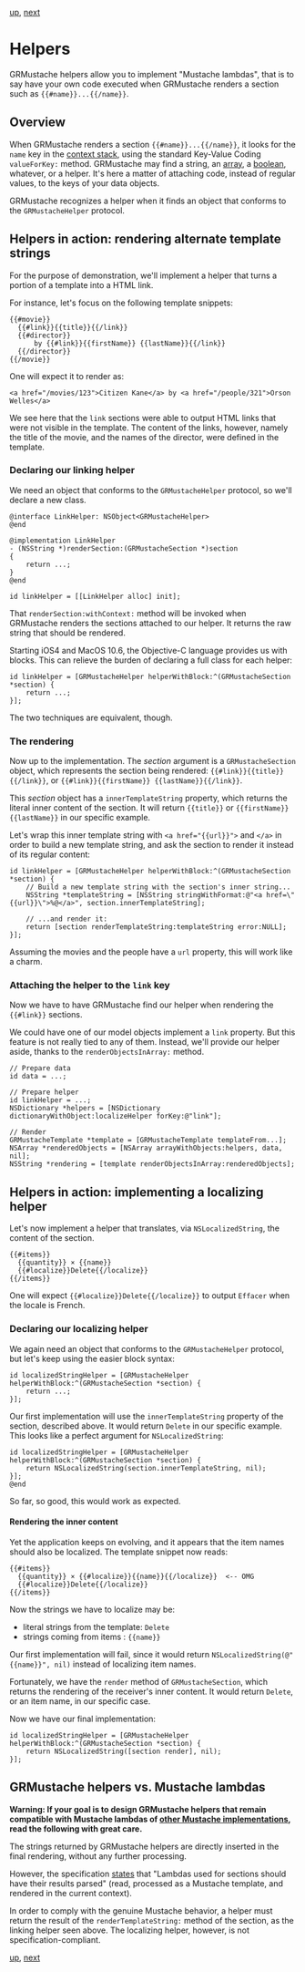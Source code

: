 [up](../../../../GRMustache), [next](filters.md)

Helpers
=======

GRMustache helpers allow you to implement "Mustache lambdas", that is to say have your own code executed when GRMustache renders a section such as `{{#name}}...{{/name}}`.

## Overview

When GRMustache renders a section `{{#name}}...{{/name}}`, it looks for the `name` key in the [context stack](runtime/context_stack.md), using the standard Key-Value Coding `valueForKey:` method. GRMustache may find a string, an [array](runtime/loops.md), a [boolean](runtime/booleans.md), whatever, or a helper. It's here a matter of attaching code, instead of regular values, to the keys of your data objects.

GRMustache recognizes a helper when it finds an object that conforms to the `GRMustacheHelper` protocol.


## Helpers in action: rendering alternate template strings

For the purpose of demonstration, we'll implement a helper that turns a portion of a template into a HTML link.

For instance, let's focus on the following template snippets:
    
    {{#movie}}
      {{#link}}{{title}}{{/link}}
      {{#director}}
          by {{#link}}{{firstName}} {{lastName}}{{/link}}
      {{/director}}
    {{/movie}}

One will expect it to render as:

    <a href="/movies/123">Citizen Kane</a> by <a href="/people/321">Orson Welles</a>

We see here that the `link` sections were able to output HTML links that were not visible in the template. The content of the links, however, namely the title of the movie, and the names of the director, were defined in the template.

### Declaring our linking helper

We need an object that conforms to the `GRMustacheHelper` protocol, so we'll declare a new class.

```objc
@interface LinkHelper: NSObject<GRMustacheHelper>
@end

@implementation LinkHelper
- (NSString *)renderSection:(GRMustacheSection *)section
{
    return ...;
}
@end

id linkHelper = [[LinkHelper alloc] init];
```

That `renderSection:withContext:` method will be invoked when GRMustache renders the sections attached to our helper. It returns the raw string that should be rendered.

Starting iOS4 and MacOS 10.6, the Objective-C language provides us with blocks. This can relieve the burden of declaring a full class for each helper:

```objc
id linkHelper = [GRMustacheHelper helperWithBlock:^(GRMustacheSection *section) {
    return ...;
}];
```

The two techniques are equivalent, though.

### The rendering

Now up to the implementation. The _section_ argument is a `GRMustacheSection` object, which represents the section being rendered: `{{#link}}{{title}}{{/link}}`, or `{{#link}}{{firstName}} {{lastName}}{{/link}}`.

This _section_ object has a `innerTemplateString` property, which returns the literal inner content of the section. It will return `{{title}}` or `{{firstName}} {{lastName}}` in our specific example.

Let's wrap this inner template string with `<a href="{{url}}">` and `</a>` in order to build a new template string, and ask the section to render it instead of its regular content:

```objc
id linkHelper = [GRMustacheHelper helperWithBlock:^(GRMustacheSection *section) {
    // Build a new template string with the section's inner string...
    NSString *templateString = [NSString stringWithFormat:@"<a href=\"{{url}}\">%@</a>", section.innerTemplateString];
    
    // ...and render it:
    return [section renderTemplateString:templateString error:NULL];
}];
```

Assuming the movies and the people have a `url` property, this will work like a charm.

### Attaching the helper to the `link` key

Now we have to have GRMustache find our helper when rendering the `{{#link}}` sections.

We could have one of our model objects implement a `link` property. But this feature is not really tied to any of them. Instead, we'll provide our helper aside, thanks to the `renderObjectsInArray:` method.

```objc
// Prepare data
id data = ...;

// Prepare helper
id linkHelper = ...;
NSDictionary *helpers = [NSDictionary dictionaryWithObject:localizeHelper forKey:@"link"];

// Render
GRMustacheTemplate *template = [GRMustacheTemplate templateFrom...];
NSArray *renderedObjects = [NSArray arrayWithObjects:helpers, data, nil];
NSString *rendering = [template renderObjectsInArray:renderedObjects];
```


## Helpers in action: implementing a localizing helper

Let's now implement a helper that translates, via `NSLocalizedString`, the content of the section.

    {{#items}}
      {{quantity}} × {{name}}
      {{#localize}}Delete{{/localize}}
    {{/items}}

One will expect `{{#localize}}Delete{{/localize}}` to output `Effacer` when the locale is French.

### Declaring our localizing helper

We again need an object that conforms to the `GRMustacheHelper` protocol, but let's keep using the easier block syntax:

```objc
id localizedStringHelper = [GRMustacheHelper helperWithBlock:^(GRMustacheSection *section) {
    return ...;
}];
```

Our first implementation will use the `innerTemplateString` property of the section, described above. It would return `Delete` in our specific example. This looks like a perfect argument for `NSLocalizedString`:

```objc
id localizedStringHelper = [GRMustacheHelper helperWithBlock:^(GRMustacheSection *section) {
    return NSLocalizedString(section.innerTemplateString, nil);
}];
@end
```

So far, so good, this would work as expected.

#### Rendering the inner content

Yet the application keeps on evolving, and it appears that the item names should also be localized. The template snippet now reads:

    {{#items}}
      {{quantity}} × {{#localize}}{{name}}{{/localize}}  <-- OMG
      {{#localize}}Delete{{/localize}}
    {{/items}}

Now the strings we have to localize may be:

- literal strings from the template: `Delete`
- strings coming from items : `{{name}}`

Our first implementation will fail, since it would return `NSLocalizedString(@"{{name}}", nil)` instead of localizing item names.

Fortunately, we have the `render` method of `GRMustacheSection`, which returns the rendering of the receiver's inner content. It would return `Delete`, or an item name, in our specific case.

Now we have our final implementation:

```objc
id localizedStringHelper = [GRMustacheHelper helperWithBlock:^(GRMustacheSection *section) {
    return NSLocalizedString([section render], nil);
}];
```


## GRMustache helpers vs. Mustache lambdas

**Warning: If your goal is to design GRMustache helpers that remain compatible with Mustache lambdas of [other Mustache implementations](https://github.com/defunkt/mustache/wiki/Other-Mustache-implementations), read the following with great care.**

The strings returned by GRMustache helpers are directly inserted in the final rendering, without any further processing.

However, the specification [states](https://github.com/mustache/spec/blob/v1.1.2/specs/%7Elambdas.yml#L90) that "Lambdas used for sections should have their results parsed" (read, processed as a Mustache template, and rendered in the current context).

In order to comply with the genuine Mustache behavior, a helper must return the result of the `renderTemplateString:` method of the section, as the linking helper seen above. The localizing helper, however, is not specification-compliant.


[up](../../../../GRMustache), [next](filters.md)
